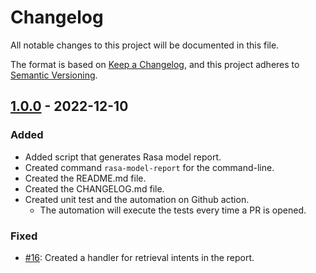 # Changelog

All notable changes to this project will be documented in this file.

The format is based on [Keep a Changelog](https://keepachangelog.com/en/1.0.0/),
and this project adheres to [Semantic Versioning](https://semver.org/spec/v2.0.0.html).


<!-- ## [Unreleased]
### Added
- Added Dutch translation
### Fixed
- Fixed foldouts in Dutch translation -->


## [1.0.0] - 2022-12-10
### Added
- Added script that generates Rasa model report.
- Created command `rasa-model-report` for the command-line.
- Created the README.md file.
- Created the CHANGELOG.md file.
- Created unit test and the automation on Github action.
  - The automation will execute the tests every time a PR is opened.

### Fixed
- [#16](https://github.com/brunohjs/rasa-model-report/issues/16): Created a handler for retrieval intents in the report.


[unreleased]: https://github.com/brunohjs/rasa-model-report/compare/1.0.0...HEAD
[1.0.0]: https://github.com/brunohjs/rasa-model-report/releases/tag/1.0.0

